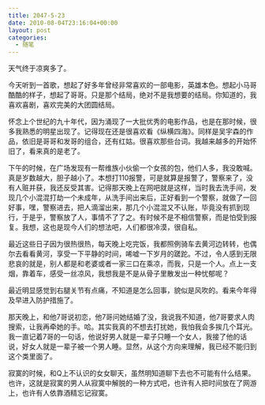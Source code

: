 ```yaml
---
title: 2047-5-23
date: 2010-08-04T23:16:04+00:00
layout: post
categories:
  - 随笔
---
```


天气终于凉爽多了。

今天听到一首歌，想起了好多年曾经非常喜欢的一部电影，英雄本色。想起小马哥酷酷的样子，想起了哥哥。只是那个结局，绝对不是我想要的结局。你知道的，我喜欢喜剧，喜欢完美的大团圆结局。

怀念上个世纪的九十年代，因为涌现了一大批优秀的电影作品，也是在那时候，很多我熟悉的明星出现了。记得现在还是很喜欢看《纵横四海》。同样是吴宇森的作品，依旧是哥哥和发哥的组合，还有红姑。很喜欢那些台词。我越来越多的开始怀旧了，看来真的是老了。

下午的时候，在广场发现有一帮维族小伙偷一个女孩的包，他们人多，我没敢喊。真是岁数越大，胆子越小了。本想打110报警，可是就算是报警了，警察来了，没有人赃并获，我还反受其害。记得那天晚上在网吧就是这样，当时我去洗手间，发现几个小混混打劫一个未成年，从洗手间出来后，正好看到一个警察，就做了一回好事，嘿，警察进去，把人滴溜出来，那几个小混混又不认账，毕竟没有抓到现行，于是乎，警察放了人，事情不了了之。有时候不是不相信警察，而是怕受到报复。我想，这也是现今人们的想法吧，人们都很冷漠，很自私。
<!--more-->
最近这些日子因为很热很热，每天晚上吃完饭，我都照例骑车去黄河边转转，也偶尔去看看黄河，享受一下平静的时间，唏嘘一下岁月的蹉跎。不过，令人感到无限悲哀的就是，别人都是和老婆或者一家三口在乘凉，而我，只是一个人。点上一支烟，靠着车，感受一丝凉风，我想我是不是从骨子里散发出一种忧郁呢？

最近明显感觉到右腿关节有点痛，不知道是怎么回事，貌似是风吹的。看来今年得及早进入防护措施了。

那天晚上，和他7哥说初恋，他7哥问她结婚了没，我说我不知道，他7哥要求人肉搜索，让我再牵她的手。哈。其实我真的不想去打扰她，我怕我会多挨几个耳光。我一直记着7哥的一句话，他说好男人就是一辈子只睡一个女人，我接了他的话说，好女人就是一辈子被一个男人睡。显然，从这个方向来理解，我已经不能归到这个类里面了。

寂寞的时候，和Q上不认识的女女聊天，虽然明知道聊下去也不可能有什么结果。也许，这就是寂寞的男人从寂寞中解脱的一种方式吧，也许有人把时间放在了网游上，也许有人依靠酒精忘记寂寞。